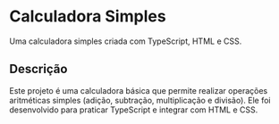 # Calculadora Simples

Uma calculadora simples criada com TypeScript, HTML e CSS.

## Descrição

Este projeto é uma calculadora básica que permite realizar operações aritméticas simples (adição, subtração, multiplicação e divisão). 
Ele foi desenvolvido para praticar TypeScript e integrar com HTML e CSS.
